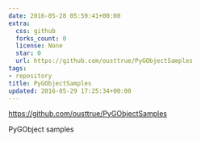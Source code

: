 ```yaml
---
date: 2016-05-28 05:59:41+00:00
extra:
  css: github
  forks_count: 0
  license: None
  star: 0
  url: https://github.com/ousttrue/PyGObjectSamples
tags:
- repository
title: PyGObjectSamples
updated: 2016-05-29 17:25:34+00:00
---
```


<https://github.com/ousttrue/PyGObjectSamples>

PyGObject samples
